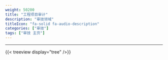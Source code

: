 ```yaml
---
weight: 50200
title: "工程项目审计"
description: "审技领域"
titleIcon: "fa-solid fa-audio-description"
categories: ["审技"]
tags: ["审技 主页"]
---
```


---

{{< treeview
  display="tree"
/>}}